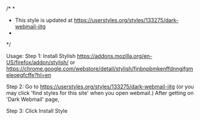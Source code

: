 /*
*
* This style is updated at https://userstyles.org/styles/133275/dark-webmail-iitg
*
*/

Usage:
Step 1:
Install Stylish
https://addons.mozilla.org/en-US/firefox/addon/stylish/
or 
https://chrome.google.com/webstore/detail/stylish/fjnbnpbmkenffdnngjfgmeleoegfcffe?hl=en

Step 2:
Go to https://userstyles.org/styles/133275/dark-webmail-iitg
(or you may click 'find styles for this site' when you open webmail.)
After getting on 'Dark Webmail' page,

Step 3:
Click Install Style